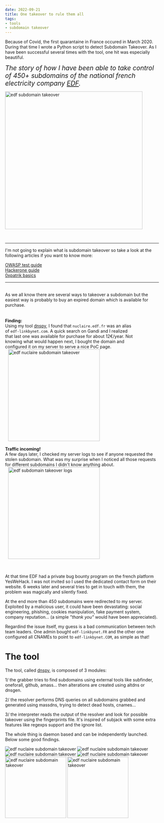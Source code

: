 ```yaml
---
date: 2022-09-21
title: One takeover to rule them all
tags:
- tools
- subdomain takeover
---
```

Because of Covid, the first quarantaine in France occured in March 2020.
During that time I wrote a Python script to detect Subdomain Takeover.
As I have been successful several times with the tool, one hit was especially beautiful.

<span style="font-size:1.5em;">*The story of how I have been able to take control of 450+ subdomains of the national french electricity company [EDF](https://www.edf.fr/).*</span>

<a href="/images/edf-subto.png" target="_blank"><img src="/images/edf-subto.png" alt="edf subdomain takeover" height="450" /></a>

<br>
<hr>
I'm not going to explain what is subdomain takeover so take a look at the following articles if you want to know more:

[OWASP test guide](https://owasp.org/www-project-web-security-testing-guide/latest/4-Web_Application_Security_Testing/02-Configuration_and_Deployment_Management_Testing/10-Test_for_Subdomain_Takeover)  
[Hackerone guide](https://www.hackerone.com/application-security/guide-subdomain-takeovers)  
[0xpatrik basics](https://0xpatrik.com/subdomain-takeover-basics/)  
<hr>

<br>
As we all know there are several ways to takeover a subdomain but the easiest way is probably to buy an expired domain which is available for purchase.
<br><br><br>

<div style="float:left;width:420px">
    <b>Finding:</b><br>
    Using my tool <a href="https://github.com/gwen001/dnspy">dnspy</a>, I found that <code>nuclaire.edf.fr</code> was an alias of <code>edf-linkbynet.com</code>.  
    A quick search on Gandi and I realized that last one was available for purchase for about 12€/year.  
    Not knowing what would happen next, I bought the domain and configured it on my server to serve a nice PoC page.
</div>
<img hspace="10" src="/images/edf-subto-nucleaire.png" alt="edf nuclaire subdomain takeover" height="300" />
<div style="clear:both;"></div>

<br>
<div style="float:left;width:510px">
    <b>Traffic incoming!</b><br>
    A few days later, I checked my server logs to see if anyone requested the stolen subdomain.
    What was my surprise when I noticed all those requests for different subdomains I didn't know anything about.
</div>
<a href="/images/edf-subto-logs.png" target="_blank"><img hspace="10" src="/images/edf-subto-logs.png" alt="edf subdomain takeover logs" height="300" /></a>
<div style="clear:both;"></div>

<br><br>
At that time EDF had a private bug bounty program on the french platform YesWeHack.
I was not invited so I used the dedicated contact form on their website.
6 weeks later and several tries to get in touch with them, the problem was magically and silently fixed.

At the end more than 450 subdomains were redirected to my server.
Exploited by a malicious user, it could have been devastating: social engineering, phishing, cookies manipulation, fake payment system, company reputation...
(a simple *"thank you"* would have been appreciated).

Regardind the issue itself, my guess is a bad communication between tech team leaders.
One admin bought <code>edf-linkbynet.FR</code> and the other one configured all CNAMEs to point to <code>edf-linkbynet.COM</code>, as simple as that!


# The tool

The tool, called [dnspy](https://github.com/gwen001/dnspy), is composed of 3 modules:

1/ the grabber tries to find subdomains using external tools like subfinder, oneforall, github, amass... then alterations are created using altdns or dnsgen.

2/ the resolver performs DNS queries on all subdomains grabbed and generated using massdns, trying to detect dead hosts, cnames...

3/ the interpreter reads the output of the resolver and look for possible takeover using the fingerprints file.
It's inspired of subjack with some extra features like regexps support and the ignore list.

The whole thing is daemon based and can be independently launched. Below some good findings.

<img src="/images/dnspy-acef.png" alt="edf nuclaire subdomain takeover" />
<img src="/images/dnspy-bred.png" alt="edf nuclaire subdomain takeover" />
<img src="/images/dnspy-ce-picardie.png" alt="edf nuclaire subdomain takeover" />
<img src="/images/dnspy-bpce.png" alt="edf nuclaire subdomain takeover" />
<img src="/images/dnspy-jeunesse-gouv.png" alt="edf nuclaire subdomain takeover" height="200" />
<img src="/images/dnspy-hillary.png" alt="edf nuclaire subdomain takeover" height="200" />
